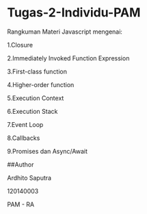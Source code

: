# Tugas-2-Individu-PAM

Rangkuman Materi Javascript mengenai:

1.Closure

2.Immediately Invoked Function Expression

3.First-class function

4.Higher-order function

5.Execution Context

6.Execution Stack

7.Event Loop

8.Callbacks

9.Promises dan Async/Await

##Author

Ardhito Saputra 

120140003

PAM - RA
